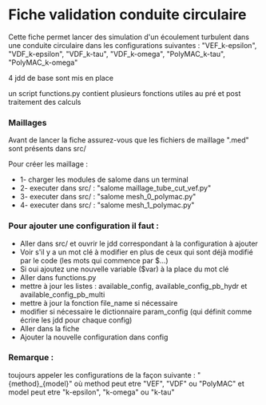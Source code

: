 # Fiche validation conduite circulaire

Cette fiche permet lancer des simulation d'un écoulement turbulent dans une conduite circulaire dans les configurations suivantes :
"VEF_k-epsilon", "VDF_k-epsilon", "VDF_k-tau", "VDF_k-omega", "PolyMAC_k-tau", "PolyMAC_k-omega"

4 jdd de base sont mis en place 

un script functions.py contient plusieurs fonctions utiles au pré et post traitement des calculs

### Maillages

Avant de lancer la fiche assurez-vous que les fichiers de maillage ".med" sont présents dans src/

Pour créer les maillage :
- 1- charger les modules de salome dans un terminal
- 2- executer dans src/ : "salome maillage_tube_cut_vef.py"
- 3- executer dans src/ : "salome mesh_0_polymac.py"
- 4- executer dans src/ : "salome mesh_1_polymac.py"

### Pour ajouter une configuration il faut :
  - Aller dans src/ et ouvrir le jdd correspondant à la configuration à ajouter
  - Voir s'il y a un mot clé à modifier en plus de ceux qui sont déjà modifié par le code (les mots qui commence par $...)
  - Si oui ajoutez une nouvelle variable ($var) à la place du mot clé
  - Aller dans functions.py
  - mettre à jour les listes : available_config, available_config_pb_hydr et available_config_pb_multi 
  - mettre à jour la fonction file_name si nécessaire
  - modifier si nécessaire le dictionnaire param_config (qui définit comme écrire les jdd pour chaque config)
  - Aller dans la fiche
  - Ajouter la nouvelle configuration dans config
  
### Remarque : 
toujours appeler les configurations de la façon suivante : "{method}_{model}"
où method peut etre "VEF", "VDF" ou "PolyMAC" et model peut etre "k-epsilon", "k-omega" ou "k-tau"
